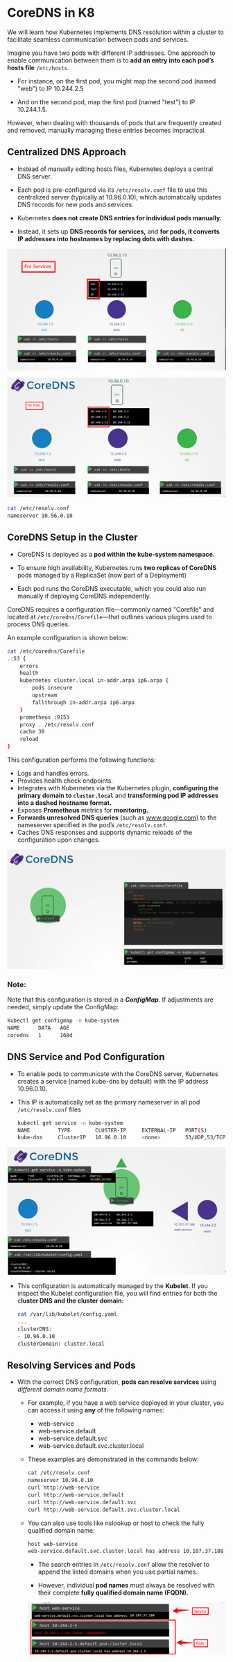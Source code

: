 # CoreDNS in K8
We will learn how Kubernetes implements DNS resolution within a cluster to facilitate seamless communication between pods and services.


Imagine you have two pods with different IP addresses. One approach to enable communication between them is to **add an entry into each pod’s hosts file** ```/etc/hosts```. 

-   For instance, on the first pod, you might map the second pod (named "web") to IP 10.244.2.5 

-   And on the second pod, map the first pod (named "test") to IP 10.244.1.5. 

However, when dealing with thousands of pods that are frequently created and removed, manually managing these entries becomes impractical.

## Centralized DNS Approach

-   Instead of manually editing hosts files, Kubernetes deploys a central DNS server. 

-   Each pod is pre-configured via its ```/etc/resolv.conf``` file to use this centralized server (typically at 10.96.0.10), which automatically updates DNS records for new pods and services.



-   Kubernetes **does not create DNS entries for individual pods manually.**

-   Instead, it sets up **DNS records for services,** and **for pods, it converts IP addresses into hostnames by replacing dots with dashes.**

![](../../images/kubernetes_network6.png)

![](../../images/kubernetes_network3.png)

```bash
cat /etc/resolv.conf
nameserver 10.96.0.10
```

## CoreDNS Setup in the Cluster
-   CoreDNS is deployed as a **pod within the kube-system namespace.**

-   To ensure high availability, Kubernetes runs **two replicas of CoreDNS** pods managed by a ReplicaSet (now part of a Deployment)

-   Each pod runs the CoreDNS executable, which you could also run manually if deploying CoreDNS independently.


CoreDNS requires a configuration file—commonly named "Corefile" and located at ```/etc/coredns/Corefile```—that outlines various plugins used to process DNS queries. 

An example configuration is shown below:
```bash
cat /etc/coredns/Corefile
.:53 {
    errors
    health
    kubernetes cluster.local in-addr.arpa ip6.arpa {
        pods insecure
        upstream
        fallthrough in-addr.arpa ip6.arpa
    }
    prometheus :9153
    proxy . /etc/resolv.conf
    cache 30
    reload
}
```

This configuration performs the following functions:

-   Logs and handles errors.
-   Provides health check endpoints.
-   Integrates with Kubernetes via the Kubernetes plugin, **configuring the primary domain to ```cluster.local```** and **transforming pod IP addresses into a dashed hostname format.**
-   Exposes **Prometheus** metrics for **monitoring.**
-   **Forwards unresolved DNS queries** (such as www.google.com) to the nameserver specified in the pod’s ```/etc/resolv.conf```.
-   Caches DNS responses and supports dynamic reloads of the configuration upon changes.

![](../../images/kubernetes_network4.png)

### Note:
Note that this configuration is stored in a ***ConfigMap***. If adjustments are needed, simply update the ConfigMap:

```bash
kubectl get configmap -n kube-system
NAME      DATA   AGE
coredns   1      168d
```


## DNS Service and Pod Configuration
-   To enable pods to communicate with the CoreDNS server, Kubernetes creates a service (named kube-dns by default) with the IP address 10.96.0.10.

-   This IP is automatically set as the primary nameserver in all pod ```/etc/resolv.conf``` files

    ```bash
    kubectl get service -n kube-system
    NAME         TYPE        CLUSTER-IP     EXTERNAL-IP   PORT(S)           AGE
    kube-dns     ClusterIP   10.96.0.10     <none>        53/UDP,53/TCP     1d
    ```
![](../../images/kubernetes_network5.png)

-   This configuration is automatically managed by the **Kubelet**. If you inspect the Kubelet configuration file, you will find entries for both the c**luster DNS and the cluster domain:**

    ```bash
    cat /var/lib/kubelet/config.yaml
    ...
    clusterDNS:
    - 10.96.0.10
    clusterDomain: cluster.local
    ```


## Resolving Services and Pods

-   With the correct DNS configuration, **pods can resolve services** using *different domain name formats.* 

    -   For example, if you have a web service deployed in your cluster, you can access it using **any** of the following names:

        -   web-service
        -   web-service.default
        -   web-service.default.svc
        -   web-service.default.svc.cluster.local

    -   These examples are demonstrated in the commands below:

        ```bash
        cat /etc/resolv.conf
        nameserver 10.96.0.10
        curl http://web-service
        curl http://web-service.default
        curl http://web-service.default.svc
        curl http://web-service.default.svc.cluster.local
        ```

    -   You can also use tools like nslookup or host to check the fully qualified domain name:

        ```bash
        host web-service
        web-service.default.svc.cluster.local has address 10.107.37.188
        ```

        -   The search entries in ```/etc/resolv.conf``` allow the resolver to append the listed domains when you use partial names. 
        
        -   However, individual **pod names** must always be resolved with their complete **fully qualified domain name (FQDN).**

        ![](../../images/kubernetes_network7.png)